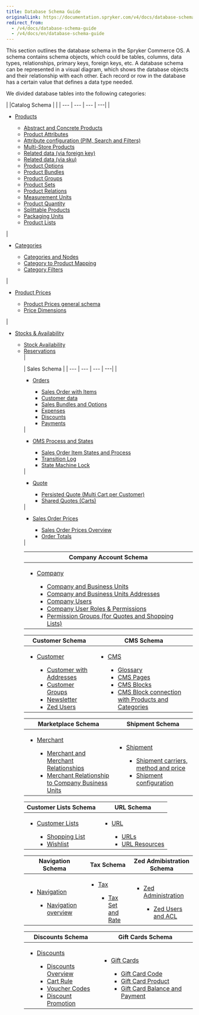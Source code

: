 ```yaml
---
title: Database Schema Guide
originalLink: https://documentation.spryker.com/v4/docs/database-schema-guide
redirect_from:
  - /v4/docs/database-schema-guide
  - /v4/docs/en/database-schema-guide
---
```


    
This section outlines the database schema in the Spryker Commerce OS. A schema contains schema objects, which could be tables, columns, data types, relationships, primary keys, foreign keys, etc. A database schema can be represented in a visual diagram, which shows the database objects and their relationship with each other. Each record or row in the database has a certain value that defines a data type needed.

We divided database tables into the following categories:
<div class='table-head-normalize'></div>

|  |Catalog Schema | |
| --- | --- | --- | ---| 
| <ul><li>[Products](https://documentation.spryker.com/v4/docs/v4/db-schema-catalog#products)</li><ul><li>[Abstract and Concrete Products](https://documentation.spryker.com/v4/docs/v4/db-schema-catalog#abstract-and-concrete-products)</li><li>[Product Attributes](https://documentation.spryker.com/v4/docs/v4/db-schema-catalog#product-attributes)</li><li>[Attribute configuration (PIM, Search and Filters)](https://documentation.spryker.com/v4/docs/v4/db-schema-catalog#attribute-configuration--pim--search-and-filters-)</li><li>[Multi-Store Products](https://documentation.spryker.com/v4/docs/v4/db-schema-catalog#multi-store-products)</li><li>[Related data (via foreign key)](https://documentation.spryker.com/v4/docs/v4/db-schema-catalog#related-data--via-foreign-key-)</li><li>[Related data (via sku)](https://documentation.spryker.com/v4/docs/v4/db-schema-catalog#related-data--via-sku-)</li><li>[Product Options](https://documentation.spryker.com/v4/docs/v4/db-schema-catalog#product-options)</li><li>[Product Bundles](https://documentation.spryker.com/v4/docs/v4/db-schema-catalog#product-bundles)</li><li>[Product Groups](https://documentation.spryker.com/v4/docs/v4/db-schema-catalog#product-groups)</li><li>[Product Sets](https://documentation.spryker.com/v4/docs/v4/db-schema-catalog#product-sets)</li><li>[Product Relations](https://documentation.spryker.com/v4/docs/v4/db-schema-catalog#product-relations)</li><li>[Measurement Units](https://documentation.spryker.com/v4/docs/v4/db-schema-catalog#measurement-units)</li><li>[Product Quantity](https://documentation.spryker.com/v4/docs/v4/db-schema-catalog#product-quantity)</li><li>[Splittable Products](https://documentation.spryker.com/v4/docs/v4/db-schema-catalog#splittable-products)</li><li>[Packaging Units](https://documentation.spryker.com/v4/docs/v4/db-schema-catalog#packaging-units)</li><li>[Product Lists](https://documentation.spryker.com/v4/docs/v4/db-schema-catalog#product-lists)</li></ul></ul> | <ul><li>[Categories](https://documentation.spryker.com/v4/docs/v4/db-schema-catalog#categories)</li><ul><li>[Categories and Nodes](https://documentation.spryker.com/v4/docs/v4/db-schema-catalog#categories-and-nodes)</li><li>[Category to Product Mapping](https://documentation.spryker.com/v4/docs/v4/db-schema-catalog#category-to-product-mapping)</li><li>[Category Filters](https://documentation.spryker.com/v4/docs/v4/db-schema-catalog#category-filters)</li></ul></ul> | <ul><li>[Product Prices](https://documentation.spryker.com/v4/docs/v4/db-schema-catalog#product-prices)</li><ul><li>[Product Prices general schema](https://documentation.spryker.com/v4/docs/v4/db-schema-catalog#general-schema)</li><li>[Price Dimensions](https://documentation.spryker.com/v4/docs/v4/db-schema-catalog#price-dimensions)</li></ul></ul> | <ul><li>[Stocks & Availability](https://documentation.spryker.com/v4/docs/v4/db-schema-catalog#stock---availability)</li><ul><li>[Stock Availability](https://documentation.spryker.com/v4/docs/v4/db-schema-catalog#stock)</li><li>[Reservations](https://documentation.spryker.com/v4/docs/v4/db-schema-catalog#reservations)</li> |

| Sales Schema |
| --- | --- | --- | ---| 
|<ul><li>[Orders](https://documentation.spryker.com/v4/docs/v4/db-schema-sales#orders)</li><ul><li>[Sales Order with Items](https://documentation.spryker.com/v4/docs/v4/db-schema-sales#sales-order-with-items)</li><li>[Customer data](https://documentation.spryker.com/v4/docs/v4/db-schema-sales#customer-data)</li><li>[Sales Bundles and Options](https://documentation.spryker.com/v4/docs/v4/db-schema-sales#sales-bundles-and-options)</li><li>[Expenses](https://documentation.spryker.com/v4/docs/v4/db-schema-sales#expenses)</li><li>[Discounts](https://documentation.spryker.com/v4/docs/v4/db-schema-sales#discounts)</li><li>[Payments](https://documentation.spryker.com/v4/docs/v4/db-schema-sales#payments)</li></ul></ul> |<ul><li>[OMS Process and States](https://documentation.spryker.com/v4/docs/v4/db-schema-sales#oms-process-and-states)</li><ul><li>[Sales Order Item States and Process](https://documentation.spryker.com/v4/docs/v4/db-schema-sales#sales-order-item-states-and-process)</li><li>[Transition Log](https://documentation.spryker.com/v4/docs/v4/db-schema-sales#transition-log)</li><li>[State Machine Lock](https://documentation.spryker.com/v4/docs/v4/db-schema-sales#state-machine-lock)</li></ul></ul> | <ul><li>[Quote](https://documentation.spryker.com/v4/docs/v4/db-schema-sales#quote)</li><ul><li>[Persisted Quote (Multi Cart per Customer)](https://documentation.spryker.com/v4/docs/v4/db-schema-sales#persisted-quote--multi-cart-per-customer-)</li><li>[Shared Quotes (Carts)](https://documentation.spryker.com/v4/docs/v4/db-schema-sales#shared-quotes--carts-)</li></ul></ul> | <ul><li>[Sales Order Prices](https://documentation.spryker.com/v4/docs/v4/db-schema-sales#sales-order-prices)</li><ul><li>[Sales Order Prices Overview](https://documentation.spryker.com/v4/docs/v4/db-schema-sales#overview)</li><li>[Order Totals](https://documentation.spryker.com/v4/docs/v4/db-schema-sales#order-totals)</li></ul></ul> |

| Company Account Schema |
| --- |
| <ul><li>[Company](https://documentation.spryker.com/v4/docs/v4/db-schema-company-account#company)</li><ul><li>[Company and Business Units](https://documentation.spryker.com/v4/docs/v4/db-schema-company-account#company-and-business-units)</li><li>[Company and Business Units Addresses](https://documentation.spryker.com/v4/docs/v4/db-schema-company-account#company-and-business-unit-addresses)</li><li>[Company Users](https://documentation.spryker.com/v4/docs/v4/db-schema-company-account#company-users)</li><li>[Company User Roles & Permissions](https://documentation.spryker.com/v4/docs/v4/db-schema-company-account#company-user-roles---permissions)</li><li>[Permission Groups (for Quotes and Shopping Lists)](https://documentation.spryker.com/v4/docs/v4/db-schema-company-account#permission-groups--for-quotes-and-shopping-lists-)</li></ul></ul> |

| Customer Schema | CMS Schema |
| --- | --- |
|<ul><li>[Customer](https://documentation.spryker.com/v4/docs/v4/db-schema-customer#customer-schema)</li><ul><li>[Customer with Addresses](https://documentation.spryker.com/v4/docs/v4/db-schema-customer#customer-with-addresses)</li><li>[Customer Groups](https://documentation.spryker.com/v4/docs/v4/db-schema-customer#customer-groups)</li><li>[Newsletter](https://documentation.spryker.com/v4/docs/v4/db-schema-customer#newsletter)</li><li>[Zed Users](https://documentation.spryker.com/v4/docs/v4/db-schema-customer#zed-users)</li></ul></ul> | <ul><li>[CMS](https://documentation.spryker.com/v4/docs/v4/db-schema-cms#cms) </li><ul><li>[Glossary](https://documentation.spryker.com/v4/docs/v4/db-schema-cms#glossary)</li><li>[CMS Pages](https://documentation.spryker.com/v4/docs/v4/db-schema-cms#cms-pages)</li><li>[CMS Blocks](https://documentation.spryker.com/v4/docs/v4/db-schema-cms#cms-blocks)</li><li>[CMS Block connection with Products and Categories](https://documentation.spryker.com/v4/docs/v4/db-schema-cms#cms-block-connection-with-products-and-categories)</li></ul></ul> |

| Marketplace Schema | Shipment Schema |
| --- | --- |
|<ul><li>[Merchant](https://documentation.spryker.com/v4/docs/v4/db-schema-marketplace#merchant)</li><ul><li>[Merchant and Merchant Relationships](https://documentation.spryker.com/v4/docs/v4/db-schema-marketplace#merchant-and-merchant-relationships)</li><li>[Merchant Relationship to Company Business Units](https://documentation.spryker.com/v4/docs/v4/db-schema-marketplace#merchant-relationship-to-company-business-units)</li></ul></ul> | <ul><li>[Shipment](https://documentation.spryker.com/v4/docs/v4/db-schema-shipment#shipment)</li><ul><li>[Shipment carriers, method and price](https://documentation.spryker.com/v4/docs/v4/db-schema-shipment#shipment-carriers--method-and-price)</li><li>[Shipment configuration](https://documentation.spryker.com/v4/docs/v4/https://documentation.spryker.com/v4/docs/v4/db-schema-shipment#shipment-configuration)</li></ul></ul> |

| Customer Lists Schema | URL Schema |
| --- | --- |
|<ul><li>[Customer Lists](https://documentation.spryker.com/v4/docs/v4/db-schema-customer-lists#customer-lists)</li><ul><li>[Shopping List](https://documentation.spryker.com/v4/docs/v4/db-schema-customer-lists#shopping-list)</li><li>[Wishlist](https://documentation.spryker.com/v4/docs/v4/db-schema-customer-lists#wishlist)</li></ul></ul> | <ul><li>[URL](https://documentation.spryker.com/v4/docs/v4/db-schema-url#url)</li><ul><li>[URLs](https://documentation.spryker.com/v4/docs/v4/db-schema-url#urls)</li><li>[URL Resources](https://documentation.spryker.com/v4/docs/v4/db-schema-url#url-resources)</li></ul></ul> |

| Navigation Schema | Tax Schema | Zed Admibistration Schema |
| --- | --- | --- |
|<ul><li>[Navigation](https://documentation.spryker.com/v4/docs/v4/db-schema-navigation#navigation)</li><ul><li>[Navigation overview](https://documentation.spryker.com/v4/docs/v4/db-schema-navigation#navigation-overview)</li></ul></ul> | <ul><li> [Tax](https://documentation.spryker.com/v4/docs/v4/db-schema-tax#tax)</li><ul><li>[Tax Set and Rate](https://documentation.spryker.com/v4/docs/v4/db-schema-tax#tax-set-and-rate)</li></ul></ul> | <ul><li> [Zed Administration](https://documentation.spryker.com/v4/docs/v4/db-schema-zed-administration#zed-administration)</li><ul><li>[Zed Users and ACL](https://documentation.spryker.com/v4/docs/v4/db-schema-zed-administration#zed-users-and-acl)</li></ul></ul> |

| Discounts Schema | Gift Cards Schema |
| --- | --- |
|<ul><li> [Discounts](https://documentation.spryker.com/v4/docs/v4/db-schema-discounts#discounts)</li><ul><li>[Discounts Overview](https://documentation.spryker.com/v4/docs/v4/db-schema-discounts#overview)</li><li>[Cart Rule](https://documentation.spryker.com/v4/docs/v4/db-schema-discounts#cart-rule)</li><li>[Voucher Codes](https://documentation.spryker.com/v4/docs/v4/db-schema-discounts#voucher-codes)</li><li>[Discount Promotion](https://documentation.spryker.com/v4/docs/v4/db-schema-discounts#discount-promotion)</li></ul></ul> | <ul><li> [Gift Cards](https://documentation.spryker.com/v4/docs/v4/db-schema-gift-cards#gift-cards)</li><ul><li>[Gift Card Code](https://documentation.spryker.com/v4/docs/v4/db-schema-gift-cards#gift-card-code)</li><li>[Gift Card Product](https://documentation.spryker.com/v4/docs/v4/db-schema-gift-cards#gift-card-product)</li><li>[Gift Card Balance and Payment](https://documentation.spryker.com/v4/docs/v4/db-schema-gift-cards#gift-card-balance-and-payment)</li></ul></ul> |
